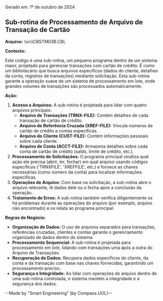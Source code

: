 Gerado em: 1º de outubro de 2024

## Sub-rotina de Processamento de Arquivo de Transação de Cartão

**Arquivo:**  \src\CBSTM03B.CBL

**Contexto:**

Este código é uma sub-rotina, um pequeno programa dentro de um sistema maior, projetado para gerenciar transações com cartão de crédito. É como um bibliotecário que busca arquivos específicos (dados do cliente, detalhes da conta, registros de transações) mediante solicitação. Esta sub-rotina garante a operação suave de um sistema de processamento em lote, onde grandes volumes de transações são processados automaticamente.

**Ação:**

1. **Acesso a Arquivos:** A sub-rotina é projetada para lidar com quatro arquivos principais:
    - **Arquivo de Transações (TRNX-FILE):** Contém detalhes de cada transação de cartão de crédito.
    - **Arquivo de Referência Cruzada (XREF-FILE):** Vincula números de cartão de crédito a contas específicas.
    - **Arquivo do Cliente (CUST-FILE):** Contém informações pessoais sobre cada cliente.
    - **Arquivo de Conta (ACCT-FILE):** Armazena detalhes sobre cada conta de cartão de crédito (saldo, limite de crédito, etc.).
2. **Processamento de Solicitações:** O programa principal sinaliza qual ação ele precisa (abrir, ler, fechar) em qual arquivo usando códigos específicos ('TRNXFILE', 'XREFFILE', etc.) e fornece as chaves necessárias (como número da conta) para localizar informações específicas.
3. **Operações de Arquivo:** Com base na solicitação, a sub-rotina abre o arquivo relevante, lê dados dele ou o fecha após a conclusão da operação. 
4. **Tratamento de Erros:** A sub-rotina também verifica diligentemente se há problemas durante as operações do arquivo (por exemplo, arquivo não encontrado) e os relata ao programa principal.

**Regras de Negócio:**

* **Organização de Dados:** O uso de arquivos separados para transações, referências cruzadas, clientes e contas garante o gerenciamento organizado de dados dentro do sistema.
* **Processamento Sequencial:** A sub-rotina é projetada para processamento em lote, lidando com transações uma após a outra do Arquivo de Transações.
* **Recuperação de Dados:** Recupera dados específicos do cliente, da conta e da transação com base nas chaves fornecidas, garantindo um processamento preciso.
* **Segurança e Integridade:** Ao lidar com operações de arquivo dentro de uma sub-rotina controlada, o sistema mantém a integridade e a segurança dos dados.

--Made by "Smart Engineering" (by Compass.UOL)--